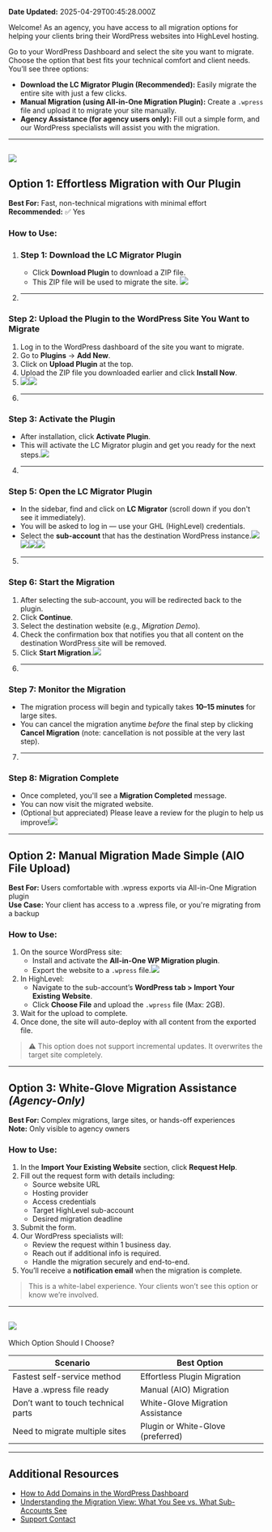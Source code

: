 **Date Updated:** 2025-04-29T00:45:28.000Z

Welcome! As an agency, you have access to all migration options for helping your clients bring their WordPress websites into HighLevel hosting. 

Go to your WordPress Dashboard and select the site you want to migrate. Choose the option that best fits your technical comfort and client needs. You’ll see three options:

* **Download the LC Migrator Plugin (Recommended):** Easily migrate the entire site with just a few clicks.
* **Manual Migration (using All-in-One Migration Plugin):** Create a `.wpress` file and upload it to migrate your site manually.
* **Agency Assistance (for agency users only):** Fill out a simple form, and our WordPress specialists will assist you with the migration.

---

## ![](https://s3.amazonaws.com/cdn.freshdesk.com/data/helpdesk/attachments/production/155045794827/original/hXUmjzErlT5a0MYfxxu5MNJ0P1IAK7rFgw.png?1745865132)

##   

## Option 1: **Effortless Migration with Our Plugin**

**Best For:** Fast, non-technical migrations with minimal effort  
**Recommended:** ✅ Yes

### How to Use:

1. ### Step 1: Download the LC Migrator Plugin  
   * Click **Download Plugin** to download a ZIP file.  
   * This ZIP file will be used to migrate the site. ![](https://s3.amazonaws.com/cdn.freshdesk.com/data/helpdesk/attachments/production/155045795144/original/tC3m1wJALQ6nJkQpgD9-gV4oAmB1hXKwpA.png?1745865716)
2. ---  
### Step 2: Upload the Plugin to the WordPress Site You Want to Migrate  
   1. Log in to the WordPress dashboard of the site you want to migrate.  
   2. Go to **Plugins** → **Add New**.  
   3. Click on **Upload Plugin** at the top.  
   4. Upload the ZIP file you downloaded earlier and click **Install Now**.  
   5. ![](https://s3.amazonaws.com/cdn.freshdesk.com/data/helpdesk/attachments/production/155045795157/original/mXxpWKS-n1QmEoXg0HEG4LFJJP-qNJmpsQ.png?1745865759)![](https://s3.amazonaws.com/cdn.freshdesk.com/data/helpdesk/attachments/production/155045795171/original/KmrYwrRXkAa61zwKgKmRHEEV8PGss3KhvQ.png?1745865784)
3. ---  
### Step 3: Activate the Plugin  
   * After installation, click **Activate Plugin**.  
   * This will activate the LC Migrator plugin and get you ready for the next steps.![](https://s3.amazonaws.com/cdn.freshdesk.com/data/helpdesk/attachments/production/155045795187/original/S8P5LuVoRbcqzZQvLHJe2QOPP5GzgSVeow.png?1745865825)
4. ---  
### Step 5: Open the LC Migrator Plugin  
   * In the sidebar, find and click on **LC Migrator** (scroll down if you don't see it immediately).  
   * You will be asked to log in — use your GHL (HighLevel) credentials.  
   * Select the **sub-account** that has the destination WordPress instance.![](https://s3.amazonaws.com/cdn.freshdesk.com/data/helpdesk/attachments/production/155045795198/original/mK6HvyHsI8xLw593UnKRyK2tw3_bf7btpQ.png?1745865844)![](https://s3.amazonaws.com/cdn.freshdesk.com/data/helpdesk/attachments/production/155045795212/original/tvSuGjGTITBc-V0PsOevwPAbq8PJ_DSPEA.png?1745865857)![](https://s3.amazonaws.com/cdn.freshdesk.com/data/helpdesk/attachments/production/155045795240/original/AMJ2qImQMNYWLEa4WJ4_fbGroXP2HRZthg.png?1745865898)![](https://s3.amazonaws.com/cdn.freshdesk.com/data/helpdesk/attachments/production/155045795244/original/LNid27E078m2xNSh_ZlxGGoNvH_fy59_jw.png?1745865911)
5. ---  
### Step 6: Start the Migration  
   1. After selecting the sub-account, you will be redirected back to the plugin.  
   2. Click **Continue**.  
   3. Select the destination website (e.g., _Migration Demo_).  
   4. Check the confirmation box that notifies you that all content on the destination WordPress site will be removed.  
   5. Click **Start Migration**.![](https://s3.amazonaws.com/cdn.freshdesk.com/data/helpdesk/attachments/production/155045795254/original/r2fAdmAxQ9G1tmGOx6Zjm8b1c_15zeLO8A.png?1745865926)
6. ---  
### Step 7: Monitor the Migration  
   * The migration process will begin and typically takes **10–15 minutes** for large sites.  
   * You can cancel the migration anytime _before_ the final step by clicking **Cancel Migration** (note: cancellation is not possible at the very last step).
7. ---  
### Step 8: Migration Complete  
   * Once completed, you'll see a **Migration Completed** message.  
   * You can now visit the migrated website.  
   * (Optional but appreciated) Please leave a review for the plugin to help us improve!![](https://s3.amazonaws.com/cdn.freshdesk.com/data/helpdesk/attachments/production/155045795255/original/6UmUmChzDxE7gL79mFSlpkRY-BQPuCTNnQ.png?1745865944)

---

## Option 2: **Manual Migration Made Simple (AIO File Upload)**

**Best For:** Users comfortable with .wpress exports via All-in-One Migration plugin  
**Use Case:** Your client has access to a .wpress file, or you're migrating from a backup

### How to Use:

1. On the source WordPress site:  
   * Install and activate the **All-in-One WP Migration plugin**.  
   * Export the website to a `.wpress` file.![](https://s3.amazonaws.com/cdn.freshdesk.com/data/helpdesk/attachments/production/155045795282/original/z79lV8uAIHfi7tafthpDYwPXaz291fRX1A.png?1745866002)
2. In HighLevel:  
   * Navigate to the sub-account’s **WordPress tab > Import Your Existing Website**.  
   * Click **Choose File** and upload the `.wpress` file (Max: 2GB).
3. Wait for the upload to complete.
4. Once done, the site will auto-deploy with all content from the exported file.

> ⚠️ This option does not support incremental updates. It overwrites the target site completely.

---

## Option 3: **White-Glove Migration Assistance** _(Agency-Only)_

**Best For:** Complex migrations, large sites, or hands-off experiences  
**Note:** Only visible to agency owners

### How to Use:

1. In the **Import Your Existing Website** section, click **Request Help**.
2. Fill out the request form with details including:  
   * Source website URL  
   * Hosting provider  
   * Access credentials  
   * Target HighLevel sub-account  
   * Desired migration deadline
3. Submit the form.
4. Our WordPress specialists will:  
   * Review the request within 1 business day.  
   * Reach out if additional info is required.  
   * Handle the migration securely and end-to-end.
5. You’ll receive a **notification email** when the migration is complete.

> This is a white-label experience. Your clients won’t see this option or know we’re involved.

---

## ![](https://s3.amazonaws.com/cdn.freshdesk.com/data/helpdesk/attachments/production/155045795299/original/X8wifSFSZje30hoQ3UVot_y02E6lLxrqbg.png?1745866031)

  
Which Option Should I Choose?

| Scenario                            | Best Option                       |
| ----------------------------------- | --------------------------------- |
| Fastest self-service method         | Effortless Plugin Migration       |
| Have a .wpress file ready           | Manual (AIO) Migration            |
| Don’t want to touch technical parts | White-Glove Migration Assistance  |
| Need to migrate multiple sites      | Plugin or White-Glove (preferred) |

---

## Additional Resources

* [How to Add Domains in the WordPress Dashboard](https://gohighlevelassist.freshdesk.com/a/solutions/articles/155000002547?portalId=48000045315)
* [Understanding the Migration View: What You See vs. What Sub-Accounts See](#)
* [Support Contact](https://help.gohighlevel.com/support/home)